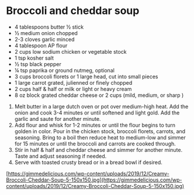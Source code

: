 # Broccoli and cheddar soup

- 4 tablespoons butter ½ stick
- ½ medium onion chopped
- 2-3 cloves garlic minced
- 4 tablespoon AP flour
- 2 cups low sodium chicken or vegetable stock
- 1 tsp kosher salt
- ½ tsp black pepper
- ¼ tsp paprika or ground nutmeg, optional
- 3 cups broccoli florets or 1 large head, cut into small pieces
- 1 large carrot grated, julienned or finely chopped
- 2 cups half & half or milk or light or heavy cream
- 8 oz block grated cheddar cheese or 2 cups (mild, medium, or sharp )

1. Melt butter in a large dutch oven or pot over medium-high heat. Add the
onion and cook 3-4 minutes or until softened and light gold. Add the
garlic and saute for another minute.
2. Add flour and whisk for 1-2 minutes or until the flour begins to turn
golden in color. Pour in the chicken stock, broccoli florets, carrots,
and seasoning. Bring to a boil then reduce heat to medium-low and simmer for 15 minutes or until the broccoli and carrots are cooked through.
3. Stir in half & half and cheddar cheese and simmer for another minute. Taste and adjust seasoning if needed.
4. Serve with toasted crusty bread or in a bread bowl if desired.

[https://gimmedelicious.com/wp-content/uploads/2019/12/Creamy-Broccoli-Cheddar-Soup-5-150x150.jpg](https://gimmedelicious.com/wp-content/uploads/2019/12/Creamy-Broccoli-Cheddar-Soup-5-150x150.jpg)